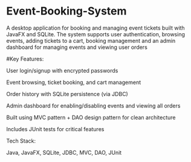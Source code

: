 # Event-Booking-System
A desktop application for booking and managing event tickets built with JavaFX and SQLite. The system supports user authentication, browsing events, adding tickets to a cart, booking management and an admin dashboard for managing events and viewing user orders

#Key Features:

User login/signup with encrypted passwords

Event browsing, ticket booking, and cart management

Order history with SQLite persistence (via JDBC)

Admin dashboard for enabling/disabling events and viewing all orders

Built using MVC pattern + DAO design pattern for clean architecture

Includes JUnit tests for critical features

Tech Stack:

Java, JavaFX, SQLite, JDBC, MVC, DAO, JUnit
